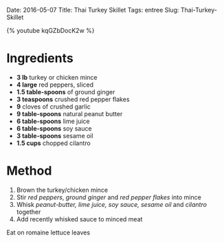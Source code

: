 Date: 2016-05-07
Title: Thai Turkey Skillet
Tags: entree
Slug: Thai-Turkey-Skillet

{% youtube kqGZbDocK2w %}

# Ingredients

 * **3 lb** turkey or chicken mince
 * **4 large** red peppers, sliced
 * **1.5 table-spoons** of ground ginger
 * **3 teaspoons** crushed red pepper flakes
 * **9** cloves of crushed garlic
 * **9 table-spoons** natural peanut butter
 * **6 table-spoons** lime juice
 * **6 table-spoons** soy sauce
 * **3 table-spoons** sesame oil
 * **1.5 cups** chopped cilantro

# Method

 1. Brown the turkey/chicken mince
 2. Stir *red peppers*, *ground ginger* and *red pepper flakes* into mince
 3. Whisk *peanut-butter, lime juice, soy sauce, sesame oil* and *cilantro* together
 4. Add recently whisked sauce to minced meat

Eat on romaine lettuce leaves
